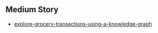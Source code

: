 ## Medium Story

- [explore-grocery-transactions-using-a-knowledge-graph](https://alfarruggia.medium.com/explore-grocery-transactions-using-a-knowledge-graph-db04bf013dde)